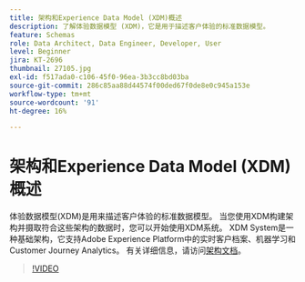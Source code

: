 ```yaml
---
title: 架构和Experience Data Model (XDM)概述
description: 了解体验数据模型 (XDM)，它是用于描述客户体验的标准数据模型。
feature: Schemas
role: Data Architect, Data Engineer, Developer, User
level: Beginner
jira: KT-2696
thumbnail: 27105.jpg
exl-id: f517ada0-c106-45f0-96ea-3b3cc8bd03ba
source-git-commit: 286c85aa88d44574f00ded67f0de8e0c945a153e
workflow-type: tm+mt
source-wordcount: '91'
ht-degree: 16%

---
```


# 架构和Experience Data Model (XDM)概述

体验数据模型(XDM)是用来描述客户体验的标准数据模型。 当您使用XDM构建架构并摄取符合这些架构的数据时，您可以开始使用XDM系统。 XDM System是一种基础架构，它支持Adobe Experience Platform中的实时客户档案、机器学习和Customer Journey Analytics。 有关详细信息，请访问[架构文档](https://experienceleague.adobe.com/docs/experience-platform/xdm/home.html?lang=zh-Hans)。

>[!VIDEO](https://video.tv.adobe.com/v/27105?learn=on&enablevpops)
